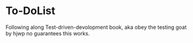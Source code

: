 # To-DoList 
Following along Test-driven-devolopment book, aka obey the testing goat by hjwp 
no guarantees this works. 
